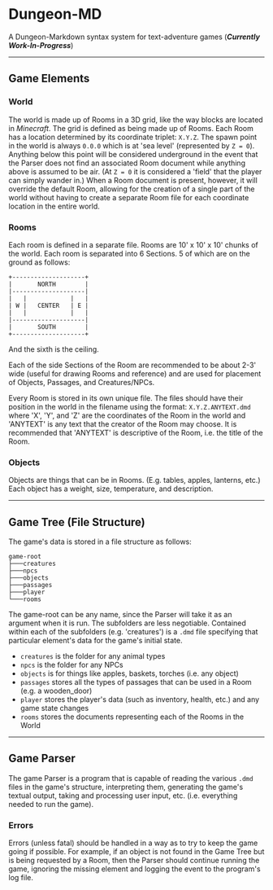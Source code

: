 # Dungeon-MD
A Dungeon-Markdown syntax system for text-adventure games (***Currently Work-In-Progress***)

---
## Game Elements

### World
The world is made up of Rooms in a 3D grid, like the way blocks are located in *Minecraft*.
The grid is defined as being made up of Rooms.
Each Room has a location determined by its coordinate triplet: `X.Y.Z`. The spawn point in the world is always `0.0.0` which is at 'sea level' (represented by `Z = 0`). Anything below this point will be considered underground in the event that the Parser does not find an associated Room document while anything above is assumed to be air. (At `Z = 0` it is considered a 'field' that the player can simply wander in.)
When a Room document is present, however, it will override the default Room, allowing for the creation of a single part of the world without having to create a separate Room file for each coordinate location in the entire world.

### Rooms
Each room is defined in a separate file.
Rooms are 10' x 10' x 10' chunks of the world.
Each room is separated into 6 Sections. 5 of which are on the ground as follows:

```
+--------------------+
|       NORTH        |
|--------------------|
|   |            |   |
| W |   CENTER   | E |
|   |            |   |
|--------------------|
|       SOUTH        |
+--------------------+
```
And the sixth is the ceiling.

Each of the side Sections of the Room are recommended to be about 2-3' wide (useful for drawing Rooms and reference) and are used for placement of Objects, Passages, and Creatures/NPCs.

Every Room is stored in its own unique file. The files should have their position in the world in the filename using the format: `X.Y.Z.ANYTEXT.dmd` where 'X', 'Y', and 'Z' are the coordinates of the Room in the world and 'ANYTEXT' is any text that the creator of the Room may choose. It is recommended that 'ANYTEXT' is descriptive of the Room, i.e. the title of the Room.

### Objects
Objects are things that can be in Rooms. (E.g. tables, apples, lanterns, etc.)
Each object has a weight, size, temperature, and description.

---
## Game Tree (File Structure)
The game's data is stored in a file structure as follows:
```batch
game-root
├───creatures
├───npcs
├───objects
├───passages
├───player
└───rooms
```

The game-root can be any name, since the Parser will take it as an argument when it is run. The subfolders are less negotiable.
Contained within each of the subfolders (e.g. 'creatures') is a `.dmd` file specifying that particular element's data for the game's initial state.
- `creatures` is the folder for any animal types
- `npcs` is the folder for any NPCs
- `objects` is for things like apples, baskets, torches (i.e. any object)
- `passages` stores all the types of passages that can be used in a Room (e.g. a wooden_door)
- `player` stores the player's data (such as inventory, health, etc.) and any game state changes
- `rooms` stores the documents representing each of the Rooms in the World

---
## Game Parser
The game Parser is a program that is capable of reading the various `.dmd` files in the game's structure, interpreting them, generating the game's textual output, taking and processing user input, etc. (i.e. everything needed to run the game).

### Errors

Errors (unless fatal) should be handled in a way as to try to keep the game going if possible. For example, if an object is not found in the Game Tree but is being requested by a Room, then the Parser should continue running the game, ignoring the missing element and logging the event to the program's log file.
